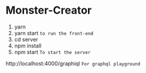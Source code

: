 # Monster-Creator

1. yarn 
2. yarn start ```to run the front-end```
3. cd server
4. npm install
5. npm start ```To start the server```

http://localhost:4000/graphiql ```For graphql playground```